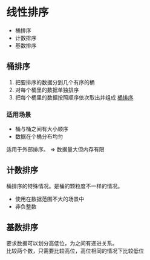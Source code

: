 # 线性排序

- 桶排序
- 计数排序
- 基数排序

## 桶排序

1. 把要排序的数据分到几个有序的桶
2. 对每个桶里的数据单独排序
3. 把每个桶里的数据按照顺序依次取出并组成
[桶排序](https://static001.geekbang.org/resource/image/98/ae/987564607b864255f81686829503abae.jpg?wh=1142*705)

### 适用场景

- 桶与桶之间有大小顺序
- 数据在个桶分布均匀

适用于外部排序。 => 数据量大但内存有限

## 计数排序

桶排序的特殊情况。是桶的颗粒度不一样的情况。

- 使用在数据范围不大的场景中
- 非负整数

## 基数排序

要求数据可以划分高低位，为之间有递进关系。  
比较两个数，只需要比较高位，高位相同的情况下比较低位

